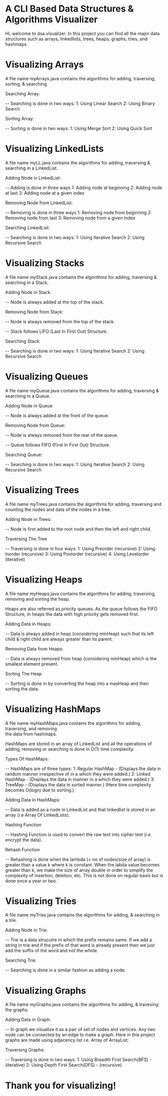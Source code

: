 # A CLI Based Data Structures & Algorithms Visualizer

Hi, welcome to dsa visualizer. In this project you can find all the
major data structures such as arrays, linkedlists, trees, heaps, graphs,
tries, and hashmaps.

# Visualizing Arrays

A file name myArrays.java contains the algorithms for adding, traversing,
sorting, & searching.

Searching Array:

-- Searching is done in two ways:
   1: Using Linear Search
   2: Using Binary Search

Sorting Array:

-- Sorting is done in two ways:
   1: Using Merge Sort
   2: Using Quick Sort

# Visualizing LinkedLists

A file name myLL.java contains the algorithms for adding, traversing & searching
in a LinkedList.

Adding Node in LinkedList:

-- Adding is done in three ways
   1: Adding node at beginning
   2: Adding node at last
   3: Adding node at a given index

Removing Node from LinkedList:

-- Removing is done in three ways
   1: Removing node from beginning
   2: Removing node from last
   3: Removing node from a given index

Searching LinkedList:

-- Searching is done in two ways:
   1: Using Iterative Search
   2: Using Recursive Search

# Visualizing Stacks

A file name myStack.java contains the algorithms for adding, traversing & searching
in a Stack.

Adding Node in Stack:

-- Node is always added at the top of the stack.

Removing Node from Stack:

-- Node is always removed from the top of the stack.

-- Stack follows LIFO (Last In First Out) Structure.

Searching Stack:

-- Searching is done in two ways:
   1: Using Iterative Search
   2: Using Recursive Search

# Visualizing Queues

A file name myQueue.java contains the algorithms for adding, traversing & searching
in a Queue.

Adding Node in Queue:

-- Node is always added at the front of the queue.

Removing Node from Queue:

-- Node is always removed from the rear of the queue.

-- Queue follows FIFO (First In First Out) Structure.

Searching Queue:

-- Searching is done in two ways:
   1: Using Iterative Search
   2: Using Recursive Search

# Visualizing Trees

A file name myTrees.java contains the algorithms for adding, traversing and counting the
nodes and data of the nodes in a tree. 

Adding Node in Trees:

-- Node is first added to the root node and then the left and right child.

Traversing The Tree

-- Traversing is done in four ways:
   1: Using Preorder (recursive)
   2: Using Inorder (recursive)
   3: Using Postorder (recursive)
   4: Using Levelorder (iterative)

# Visualizing Heaps

A file name myHeaps.java contains the algorithms for adding, traversing, removing and sorting the
heap. 

Heaps are also referred as priority queues. As the queue follows the FIFO Structure, in heaps
the data with high priority gets removed first.

Adding Data in Heaps:

-- Data is always added in heap (considering minHeap) such that its left child & right child
are always greater than its parent.

Removing Data from Heaps:

-- Data is always removed from heap (considering minHeap) which is the smallest element present.

Sorting The Heap

-- Sorting is done in by converting the heap into a maxHeap and then sorting the data.

# Visualizing HashMaps

A file name myHashMaps.java contains the algorithms for adding, traversing, and removing  
the data from hashmaps. 

HashMaps are stored in an array of LinkedList and all the operations of adding, removing
or searching is done in O(1) time complexity.

Types Of HashMaps:

-- HashMaps are of three types:
   1: Regular HashMap - (Displays the data in random manner irrespective of in a which they were added.)
   2: Linked HashMap - (Displays the data in manner in a which they were added.)
   3: TreeMap - (Displays the data in sorted manner.) (Here time complexity becomes O(logn) due to sorting.)

Adding Data in HashMaps:

-- Data is added as a node in LinkedList and that linkedlist is stored in an array (i.e Array Of LinkedLists).

Hashing Function

-- Hashing Function is used to convert the raw text into cipher text (i.e. encrypt the data).

Rehash Function

-- Rehashing is done when the lambda (= no of nodes/size of array) is greater than a value k where k is constant.
   When the labda value becomes greater than k, we make the size of array double in order to simplify the 
   complexity of insertion, deletion, etc. This is not done on regular basis but is done once a year or two.

# Visualizing Tries

A file name myTries.java contains the algorithms for adding, & searching
in a trie.

Adding Node in Trie:

-- Trie is a data strucutre in which the prefix remains same. If we add a string in trie and if the prefix
   of that word is already present then we just add the suffix of the word and not the whole.

Searching Trie:

-- Searching is done in a similar fashion as adding a node.

# Visualizing Graphs

A file name myGraphs.java contains the algorithms for adding, & travesing
the graphs.

Adding Data in Graph:

-- In graph we visualize it as a pair of set of nodes and vertices. Any two node can be connected by an edge
   to make a graph. Here in this project graphs are made using adjacency list i.e. Array of ArrayList.

Traversing Graphs:

-- Traversing is done in two ways:
   1: Using Breadth First Search(BFS) - (iterative)
   2: Using Depth First Search(DFS) - (recursive)


# Thank you for visualizing!